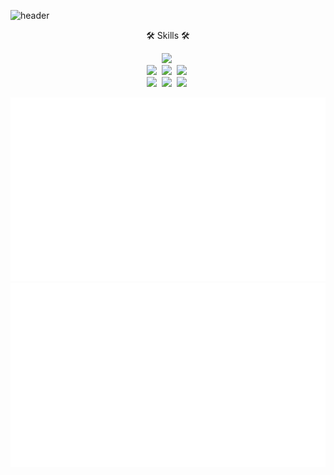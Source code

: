 <!--
**KangBit/KangBit** is a ✨ _special_ ✨ repository because its `README.md` (this file) appears on your GitHub profile.

Here are some ideas to get you started:

- 🔭 I’m currently working on ...
- 🌱 I’m currently learning ...
- 👯 I’m looking to collaborate on ...
- 🤔 I’m looking for help with ...
- 💬 Ask me about ...
- 📫 How to reach me: ...
- 😄 Pronouns: ...
- ⚡ Fun fact: ...
-->

<!--
GitHub 꾸미기
https://velog.io/@kyu0918/Github-%ED%94%84%EB%A1%9C%ED%95%84-%EA%BE%B8%EB%AF%B8%EA%B8%B0
-->

<!--
Capsule-Render 
https://github.com/kyechan99/capsule-render#how-to-use 
-->
<!-- ![header](https://capsule-render.vercel.app/api?type=waving&color=gradient&customColorList=30&height=150&section=header&text=강빛찬&fontSize=20&fontAlign=95&fontAlignY=60) -->
![header](https://capsule-render.vercel.app/api?type=waving&color=gradient&customColorList=30&height=150&section=header)


<!--
Icon Badge
https://simpleicons.org/
-->
<p align="center">🛠 Skills 🛠</p>
<p align="center">
<img src="https://img.shields.io/badge/Swift-F05138?style=flat&logo=Swift&logoColor=white"/>&nbsp;
<br>
<img src="https://img.shields.io/badge/HTML5-E34F26?style=flat&logo=HTML5&logoColor=white"/>&nbsp;
<img src="https://img.shields.io/badge/CSS3-1572B6?style=flat&logo=CSS3&logoColor=white"/>&nbsp;
<img src="https://img.shields.io/badge/JavaScript-F7DF1E?style=flat&logo=JavaScript&logoColor=black"/>&nbsp;
<br>
<img src="https://img.shields.io/badge/React-61DAFB?style=flat&logo=React&logoColor=black"/>&nbsp;
<img src="https://img.shields.io/badge/Node.js-339933?style=flat&logo=Node.js&logoColor=white"/>&nbsp;
<img src="https://img.shields.io/badge/Express-000000?style=flat&logo=Express&logoColor=white"/>&nbsp;

<!-- 
github-stats-transparent
https://github.com/rahul-jha98/github-stats-transparent
-->

![image](https://github.com/KangBit/github-stats-transparent/blob/output/generated/overview.svg)
![image](https://github.com/KangBit/github-stats-transparent/blob/output/generated/languages.svg)




